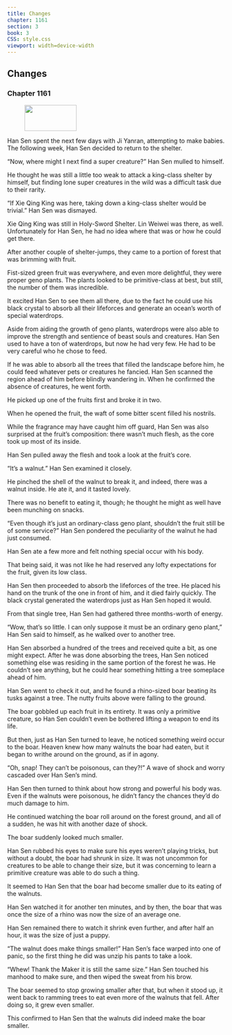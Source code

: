 ```yaml
---
title: Changes
chapter: 1161
section: 3
book: 3
CSS: style.css
viewport: width=device-width
---
```


## Changes

### Chapter 1161

<figure>
	<img src="../Images/gem.gif" alt="" id="gem" width="120" height="60" />
</figure>

Han Sen spent the next few days with Ji Yanran, attempting to make babies. The following week, Han Sen decided to return to the shelter.

“Now, where might I next find a super creature?” Han Sen mulled to himself.

He thought he was still a little too weak to attack a king-class shelter by himself, but finding lone super creatures in the wild was a difficult task due to their rarity.

“If Xie Qing King was here, taking down a king-class shelter would be trivial.” Han Sen was dismayed.

Xie Qing King was still in Holy-Sword Shelter. Lin Weiwei was there, as well. Unfortunately for Han Sen, he had no idea where that was or how he could get there.

After another couple of shelter-jumps, they came to a portion of forest that was brimming with fruit.

Fist-sized green fruit was everywhere, and even more delightful, they were proper geno plants. The plants looked to be primitive-class at best, but still, the number of them was incredible.

It excited Han Sen to see them all there, due to the fact he could use his black crystal to absorb all their lifeforces and generate an ocean’s worth of special waterdrops.

Aside from aiding the growth of geno plants, waterdrops were also able to improve the strength and sentience of beast souls and creatures. Han Sen used to have a ton of waterdrops, but now he had very few. He had to be very careful who he chose to feed.

If he was able to absorb all the trees that filled the landscape before him, he could feed whatever pets or creatures he fancied. Han Sen scanned the region ahead of him before blindly wandering in. When he confirmed the absence of creatures, he went forth.

He picked up one of the fruits first and broke it in two.

When he opened the fruit, the waft of some bitter scent filled his nostrils.

While the fragrance may have caught him off guard, Han Sen was also surprised at the fruit’s composition: there wasn’t much flesh, as the core took up most of its inside.

Han Sen pulled away the flesh and took a look at the fruit’s core.

“It’s a walnut.” Han Sen examined it closely.

He pinched the shell of the walnut to break it, and indeed, there was a walnut inside. He ate it, and it tasted lovely.

There was no benefit to eating it, though; he thought he might as well have been munching on snacks.

“Even though it’s just an ordinary-class geno plant, shouldn’t the fruit still be of some service?” Han Sen pondered the peculiarity of the walnut he had just consumed.

Han Sen ate a few more and felt nothing special occur with his body.

That being said, it was not like he had reserved any lofty expectations for the fruit, given its low class.

Han Sen then proceeded to absorb the lifeforces of the tree. He placed his hand on the trunk of the one in front of him, and it died fairly quickly. The black crystal generated the waterdrops just as Han Sen hoped it would.

From that single tree, Han Sen had gathered three months-worth of energy.

“Wow, that’s so little. I can only suppose it must be an ordinary geno plant,” Han Sen said to himself, as he walked over to another tree.

Han Sen absorbed a hundred of the trees and received quite a bit, as one might expect. After he was done absorbing the trees, Han Sen noticed something else was residing in the same portion of the forest he was. He couldn’t see anything, but he could hear something hitting a tree someplace ahead of him.

Han Sen went to check it out, and he found a rhino-sized boar beating its tusks against a tree. The nutty fruits above were falling to the ground.

The boar gobbled up each fruit in its entirety. It was only a primitive creature, so Han Sen couldn’t even be bothered lifting a weapon to end its life.

But then, just as Han Sen turned to leave, he noticed something weird occur to the boar. Heaven knew how many walnuts the boar had eaten, but it began to writhe around on the ground, as if in agony.

“Oh, snap! They can’t be poisonous, can they?!” A wave of shock and worry cascaded over Han Sen’s mind.

Han Sen then turned to think about how strong and powerful his body was. Even if the walnuts were poisonous, he didn’t fancy the chances they’d do much damage to him.

He continued watching the boar roll around on the forest ground, and all of a sudden, he was hit with another daze of shock.

The boar suddenly looked much smaller.

Han Sen rubbed his eyes to make sure his eyes weren’t playing tricks, but without a doubt, the boar had shrunk in size. It was not uncommon for creatures to be able to change their size, but it was concerning to learn a primitive creature was able to do such a thing.

It seemed to Han Sen that the boar had become smaller due to its eating of the walnuts.

Han Sen watched it for another ten minutes, and by then, the boar that was once the size of a rhino was now the size of an average one.

Han Sen remained there to watch it shrink even further, and after half an hour, it was the size of just a puppy.

“The walnut does make things smaller!” Han Sen’s face warped into one of panic, so the first thing he did was unzip his pants to take a look.

“Whew! Thank the Maker it is still the same size.” Han Sen touched his manhood to make sure, and then wiped the sweat from his brow.

The boar seemed to stop growing smaller after that, but when it stood up, it went back to ramming trees to eat even more of the walnuts that fell. After doing so, it grew even smaller.

This confirmed to Han Sen that the walnuts did indeed make the boar smaller.